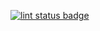 [![lint status badge](https://github.com/ariffazman/powershell-custom-functions/workflows/Lint%20Code%20Base%20with%20SuperLinter/badge.svg)](https://github.com/ariffazman/powershell-custom-functions/actions)
